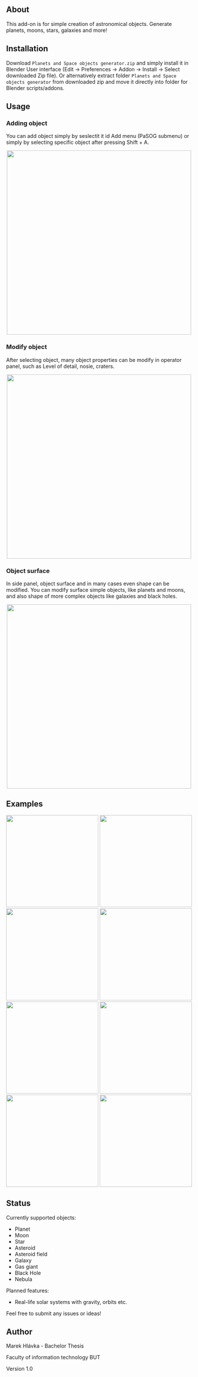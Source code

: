 ## About
This add-on is for simple creation of astronomical objects. Generate planets, moons, stars, galaxies and more!

## Installation

Download `Planets and Space objects generator.zip` and simply install it in Blender User interface (Edit -> Preferences -> Addon -> Install -> Select downloaded Zip file). Or alternatively extract folder `Planets and Space objects generator` from downloaded zip and move it directly into folder for Blender scripts/addons.

## Usage
### Adding object
You can add object simply by seslectit it id Add menu (PaSOG submenu) or simply by selecting specific object after pressing Shift + A.
<p align="center">
    <img src="./img/ui_add.png" height="500px">
</p>    

### Modify object
After selecting object, many object properties can be modify in operator panel, such as Level of detail, nosie, craters.

<p align="center">
    <img src="./img/ui_operator.PNG" height="500px">
</p>

### Object surface
In side panel, object surface and in many cases even shape can be modified. You can modify surface simple objects, like planets and moons, and also shape of more complex objects like galaxies and black holes.
<p align="center">
    <img src="./img/ui_panel.PNG" height="500px">
</p>

## Examples
<p align="center">
    <img src="./Examples/general.png" height="250px">
    <img src="./Examples/craters.png" height="250px">
    <img src="./Examples/gas.png" height="250px">
    <img src="./Examples/asteroids.png" height="250px">
    <img src="./Examples/bh.png" height="250px">
    <img src="./Examples/terrain.png" height="250px">
    <img src="./Examples/galaxy.png" height="250px">
    <img src="./Examples/nebula.png" height="250px">
</p>

## Status
Currently supported objects:
- Planet
- Moon
- Star
- Asteroid
- Asteroid field
- Galaxy
- Gas giant
- Black Hole
- Nebula

Planned features:
- Real-life solar systems with gravity, orbits etc.


Feel free to submit any issues or ideas!

## Author
Marek Hlávka - Bachelor Thesis

Faculty of information technology BUT

Version 1.0